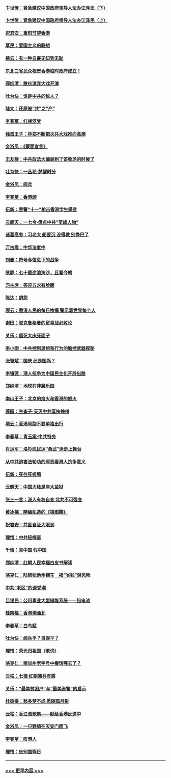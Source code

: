 #### [卞世传：紧急建议中国政府领导人法办江泽民（下）](../pages/nsc993/n11573390.md?t=10080344) 
#### [卞世传：紧急建议中国政府领导人法办江泽民（上）](../pages/nsc993/n11573208.md?t=10080344) 
#### [祝君安：重阳节望香港](../pages/nsc993/n11573190.md?t=10080344) 
#### [草民：爱国主义的联想](../pages/nsc993/n11572333.md?t=10080344) 
#### [拂云：有一种自豪无知到无耻](../pages/nsc993/n11572006.md?t=10080344) 
#### [东北三省民众祝贺香港临时政府成立！](../pages/nsc993/n11571215.md?t=10080344) 
#### [郑纯清：散伙演弃大戏开演](../pages/nsc993/n11570826.md?t=10080344) 
#### [吐为快：谁是中共的敌人？](../pages/nsc993/n11570817.md?t=10080344) 
#### [陆文：还原被“共”之“产”](../pages/nsc993/n11570798.md?t=10080344) 
#### [李春草：红楼沤梦](../pages/nsc993/n11569673.md?t=10080344) 
#### [独孤王子：林郑不断把灭共大戏推向高潮](../pages/nsc993/n11569381.md?t=10080344) 
#### [金浴凤：《蒙面宣言》](../pages/nsc993/n11569368.md?t=10080344) 
#### [王友群：中共政法大骗局到了该收场的时候了](../pages/nsc993/n11568940.md?t=10080344) 
#### [吐为快：一丛花‧梦醒时分](../pages/nsc993/n11567491.md?t=10080344) 
#### [金浴凤：阅兵](../pages/nsc993/n11567454.md?t=10080344) 
#### [李春草：香港颂](../pages/nsc993/n11567444.md?t=10080344) 
#### [伍新：黑警“十一”枪击香港学生感言](../pages/nsc993/n11567426.md?t=10080344) 
#### [云鹤天：一七令‧盘点中共“英雄人物”](../pages/nsc993/n11567091.md?t=10080344) 
#### [诸葛高参：习老大 船要沉 没得救 别挣巴了](../pages/nsc993/n11566976.md?t=10080344) 
#### [万古缘：中华法度中](../pages/nsc993/n11566726.md?t=10080344) 
#### [刘曼：符号与信息下的战争](../pages/nsc993/n11564655.md?t=10080344) 
#### [耿静：七十载逆浪淘沙，且看今朝](../pages/nsc993/n11564520.md?t=10080344) 
#### [习主席：答应五求有脸面](../pages/nsc993/n11563953.md?t=10080344) 
#### [陈达：鸽怨](../pages/nsc993/n11561879.md?t=10080344) 
#### [项云：香港人民的每日惨痛  警示着世界每个人](../pages/nsc993/n11559273.md?t=10080344) 
#### [谢田：驳克鲁格曼的贸易战必败论](../pages/nsc993/n11555840.md?t=10080344) 
#### [关乐：启死大庆死面子](../pages/nsc993/n11556823.md?t=10080344) 
#### [李小刚：中共控制思想和行为的脑控武器探秘](../pages/nsc993/n11556776.md?t=10080344) 
#### [张智斌：国庆  还是国殇？](../pages/nsc993/n11556617.md?t=10080344) 
#### [李镇莲：港人抗争为中国民主化开辟出路](../pages/nsc993/n11556570.md?t=10080344) 
#### [郑纯清：地球村非魔乐园](../pages/nsc993/n11555415.md?t=10080344) 
#### [南山王子：北京的焰火和香港的怒火](../pages/nsc993/n11555318.md?t=10080344) 
#### [莲园：生查子·天灭中共匡扶神州](../pages/nsc993/n11555302.md?t=10080344) 
#### [项云：香港同胞不要单独出行](../pages/nsc993/n11555276.md?t=10080344) 
#### [李春草：青玉案‧中共特务](../pages/nsc993/n11552356.md?t=10080344) 
#### [肖运军：洛杉矶民运“勇武”派走上舞台](../pages/nsc993/n11551595.md?t=10080344) 
#### [从中共迫害法轮功的邪恶看港人抗争意义](../pages/nsc993/n11540858.md?t=10080344) 
#### [伍新：死往死折腾](../pages/nsc993/n11550174.md?t=10080344) 
#### [云鹤天：中国大陆是座大监狱](../pages/nsc993/n11550155.md?t=10080344) 
#### [张三一言：港人有权自变 北共不可强变](../pages/nsc993/n11550132.md?t=10080344) 
#### [黄冰楠：瞎编乱造的《狼图腾》](../pages/nsc993/n11550082.md?t=10080344) 
#### [祝君安：共匪自证大限到](../pages/nsc993/n11550041.md?t=10080344) 
#### [理悟：中共轻嘚瑟](../pages/nsc993/n11547978.md?t=10080344) 
#### [千瑞：真中国 假中国](../pages/nsc993/n11547865.md?t=10080344) 
#### [郑纯清：红朝人民幸福白皮书解读](../pages/nsc993/n11547499.md?t=10080344) 
#### [骆克仁：陆团犹他州翻车　揭“省钱”游风险](../pages/nsc993/n11546977.md?t=10080344) 
#### [中共“老区”的退党潮](../pages/nsc993/n11545995.md?t=10080344) 
#### [吕锡民：公用事业大型储能系统——铅电池](../pages/nsc993/n11545701.md?t=10080344) 
#### [桂南福：香港潮涌北](../pages/nsc993/n11545682.md?t=10080344) 
#### [李春草：白鸟赋](../pages/nsc993/n11545663.md?t=10080344) 
#### [吐为快：阅兵乎？自娱乎？](../pages/nsc993/n11545625.md?t=10080344) 
#### [理悟：荣光归祖国（歌词）](../pages/nsc993/n11545616.md?t=10080344) 
#### [骆克仁：南加州老字号中餐馆哪去了？](../pages/nsc993/n11545120.md?t=10080344) 
#### [云松：七律 红朝阅兵有感](../pages/nsc993/n11542394.md?t=10080344) 
#### [关乐：“最美贫困户”与“最美港警”的启示](../pages/nsc993/n11542252.md?t=10080344) 
#### [杜彼得：愁多梦不成 愿随孤月影](../pages/nsc993/n11540296.md?t=10080344) 
#### [云松：香江浩歌集——献给香港反送中](../pages/nsc993/n11540149.md?t=10080344) 
#### [金浴凤：一只野鸽在天安门翔飞](../pages/nsc993/n11540280.md?t=10080344) 
#### [李春草：叹港人](../pages/nsc993/n11540119.md?t=10080344) 
#### [理悟：告别国殇日](../pages/nsc993/n11539610.md?t=10080344) 

----
#### [ >>> 更早内容 <<< ](../indexes/nsc993-earlier.md)
